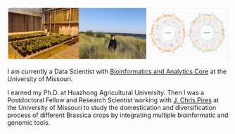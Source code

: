 ![](figures/fig1.jpg)

I am currently a Data Scientist with [Bioinformatics and Analytics Core](https://bioinformatics.missouri.edu/) at the University of Missouri.   
   
I earned my Ph.D. at Huazhong Agricultural University. Then I was a Postdoctoral Fellow and Research Scientist working with [J. Chris Pires](https://bondlsc.missouri.edu/person/j-chris-pires/) at the University of Missouri to study the domestication and diversification process of different Brassica crops by integrating multiple bioinformatic and genomic tools.
